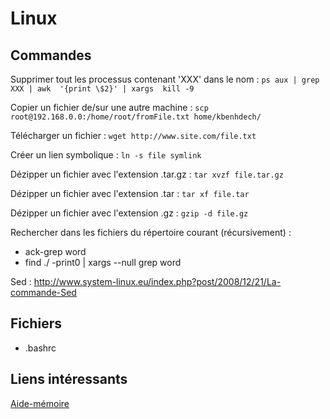 ﻿Linux
=====

Commandes
---------

Supprimer tout les processus contenant 'XXX' dans le nom :  `ps aux | grep XXX | awk  '{print \$2}' | xargs  kill -9`

Copier un fichier de/sur une autre machine : `scp root@192.168.0.0:/home/root/fromFile.txt home/kbenhdech/`

Télécharger un fichier : `wget http://www.site.com/file.txt`

Créer un lien symbolique : `ln -s file symlink`

Dézipper un fichier avec l'extension .tar.gz : `tar xvzf file.tar.gz`

Dézipper un fichier avec l'extension .tar : `tar xf file.tar`

Dézipper un fichier avec l'extension .gz : `gzip -d file.gz`

Rechercher dans les fichiers du répertoire courant (récursivement) : 
* ack-grep word
* find ./ -print0 | xargs --null grep word

Sed : http://www.system-linux.eu/index.php?post/2008/12/21/La-commande-Sed



Fichiers
--------

* .bashrc



Liens intéressants
------------------

[Aide-mémoire](http://www.dti.ulaval.ca/pp/rva/unix/Unix_AideMemoire.htm)


